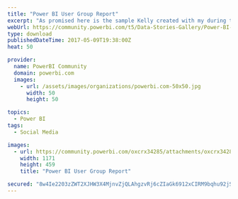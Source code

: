 ```yaml
---
title: "Power BI User Group Report"
excerpt: "As promised here is the sample Kelly created with my during the Focus conference. The report used for the PUG home page:"
webUrl: https://community.powerbi.com/t5/Data-Stories-Gallery/Power-BI-User-Group-Report/m-p/172676
type: download
publishedDateTime: 2017-05-09T19:38:00Z
heat: 50

provider:
  name: PowerBI Community
  domain: powerbi.com
  images:
    - url: /assets/images/organizations/powerbi.com-50x50.jpg
      width: 50
      height: 50

topics:
  - Power BI
tags:
  - Social Media

images:
  - url: https://community.powerbi.com/oxcrx34285/attachments/oxcrx34285/DataStoriesGallery/843/3/pug2.JPG
    width: 1171
    height: 459
    title: "Power BI User Group Report"

secured: "8w4Ie2203zZWT2XJHW3X4MjnvZjQLAhgzvRj6cZIaGk6912xCIRM9bqhu92jS3DElJbtUkjT6vu6FmjfmgA3e1exkMxjRg2ns6VeuXF5PjBY/2Dl4YXlxpUXg1tbBBHUYYdoOwldQAw76LpLrCmV0bTmTI0/wYJIikX4+ykw0BoWFjOOiIjMOEAAdLCwUGC7peWsaxksqcDw9psqugjXKVzx0ROv9gdEX7KlZ/nP/SKZ13OKzk7qziWU098V80tGWYycQA/fja577GkCjVnPzqAj1gTeJXdAP9eA8ME4kZy6XCck0Nz/sNe3PUcmf5FUa04Zkub0GwDsf268UJGI4B51S0YfTRr+KjUVXKnbag5dKe8uV9BC8aZeRY4TICE7;dJogOigyF3PTDN2L1OhuyA=="
---
```


